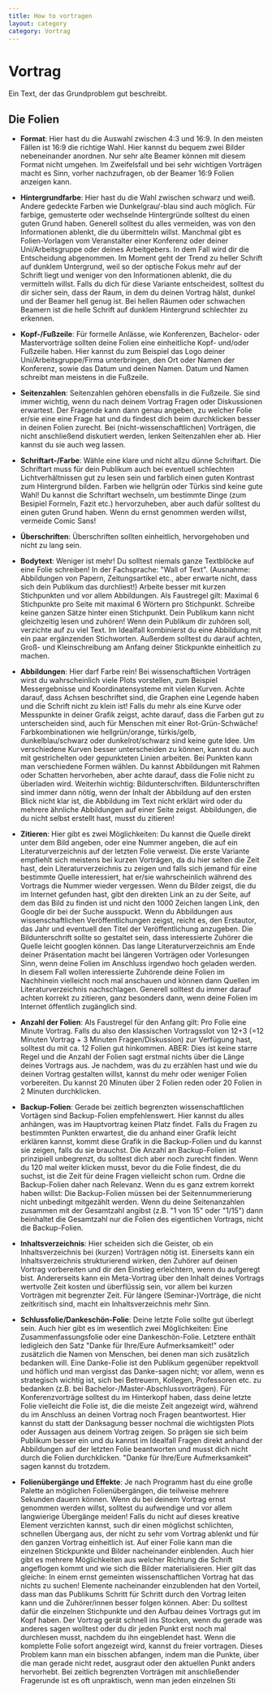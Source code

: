```yaml
---
title: How to vortragen
layout: category
category: Vortrag
---
```

# Vortrag

Ein Text, der das Grundproblem gut beschreibt.

## Die Folien

* **Format**: Hier hast du die Auswahl zwischen 4:3 und 16:9.
In den meisten Fällen ist 16:9 die richtige Wahl. Hier kannst du bequem zwei Bilder nebeneinander anordnen. Nur sehr alte Beamer können mit diesem Format nicht umgehen. Im Zweifelsfall und bei sehr wichtigen Vorträgen macht es Sinn, vorher nachzufragen, ob der Beamer 16:9 Folien anzeigen kann.

* **Hintergrundfarbe**: Hier hast du die Wahl zwischen schwarz und weiß. Andere gedeckte Farben wie Dunkelgrau/-blau sind auch möglich. Für farbige, gemusterte oder wechselnde Hintergründe solltest du einen guten Grund haben. Generell solltest du alles vermeiden, was von den Informationen ablenkt, die du übermitteln willst. Manchmal gibt es Folien-Vorlagen vom Veranstalter einer Konferenz oder deiner Uni/Arbeitsgruppe oder deines Arbeitgebers. In dem Fall wird dir die Entscheidung abgenommen. Im Moment geht der Trend zu heller Schrift auf dunklem Untergrund, weil so der optische Fokus mehr auf der Schrift liegt und weniger von den Informationen ablenkt, die du vermitteln willst. Falls du dich für diese Variante entscheidest, solltest du dir sicher sein, dass der Raum, in dem du deinen Vortrag hälst, dunkel und der Beamer hell genug ist. Bei hellen Räumen oder schwachen Beamern ist die helle Schrift auf dunklem Hintergrund schlechter zu erkennen.

* **Kopf-/Fußzeile**: Für formelle Anlässe, wie Konferenzen, Bachelor- oder Mastervorträge sollten deine Folien eine einheitliche Kopf- und/oder Fußzeile haben. Hier kannst du zum Beispiel das Logo deiner Uni/Arbeitsgruppe/Firma unterbringen, den Ort oder Namen der Konferenz, sowie das Datum und deinen Namen. Datum und Namen schreibt man meistens in die Fußzeile.

* **Seitenzahlen**: Seitenzahlen gehören ebensfalls in die Fußzeile. Sie sind immer wichtig, wenn du nach deinem Vortrag Fragen oder Diskussionen erwartest. Der Fragende kann dann genau angeben, zu welcher Folie er/sie eine eine Frage hat und du findest dich beim durchklicken besser in deinen Folien zurecht. Bei (nicht-wissenschaftlichen) Vorträgen, die nicht anschließend diskutiert werden, lenken Seitenzahlen eher ab. Hier kannst du sie auch weg lassen.

* **Schriftart-/Farbe**: Wähle eine klare und nicht allzu dünne Schriftart. Die Schriftart muss für dein Publikum auch bei eventuell schlechten Lichtverhältnissen gut zu lesen sein und farblich einen guten Kontrast zum Hintergrund bilden. Farben wie hellgrün oder Türkis sind keine gute Wahl! Du kannst die Schriftart wechseln, um bestimmte Dinge (zum Besipiel Formeln, Fazit etc.) hervorzuheben, aber auch dafür solltest du einen guten Grund haben. Wenn du ernst genommen werden willst, vermeide Comic Sans!

* **Überschriften**: Überschriften sollten einheitlich, hervorgehoben und nicht zu lang sein.

* **Bodytext**: Weniger ist mehr! Du solltest niemals ganze Textblöcke auf eine Folie schreiben! In der Fachsprache: "Wall of Text". (Ausnahme: Abbildungen von Papern, Zeitungsartikel etc., aber erwarte nicht, dass sich dein Publikum das durchliest!) Arbeite besser mit kurzen Stichpunkten und vor allem Abbildungen. Als Faustregel gilt: Maximal 6 Stichpunkte pro Seite mit maximal 6 Wörtern pro Stichpunkt. Schreibe keine ganzen Sätze hinter einen Stichpunkt. Dein Publikum kann nicht gleichzeitig lesen und zuhören! Wenn dein Publikum dir zuhören soll, verzichte auf zu viel Text. Im Idealfall kombinierst du eine Abbildung mit ein paar ergänzenden Stichworten. Außerdem solltest du darauf achten, Groß- und Kleinschreibung am Anfang deiner Stickpunkte einheitlich zu machen.

* **Abbildungen**: Hier darf Farbe rein! Bei wissenschaftlichen Vorträgen wirst du wahrscheinlich viele Plots vorstellen, zum Beispiel Messergebnisse und Koordinatensysteme mit vielen Kurven. Achte darauf, dass Achsen beschriftet sind, die Graphen eine Legende haben und die Schrift nicht zu klein ist! Falls du mehr als eine Kurve oder Messpunkte in deiner Grafik zeigst, achte darauf, dass die Farben gut zu unterscheiden sind, auch für Menschen mit einer Rot-Grün-Schwäche! Farbkombinationen wie hellgrün/orange, türkis/gelb, dunkelblau/schwarz oder dunkelrot/schwarz sind keine gute Idee. Um verschiedene Kurven besser unterscheiden zu können, kannst du auch mit gestrichelten oder gepunkteten Linien arbeiten. Bei Punkten kann man verschiedene Formen wählen.
Du kannst Abbildungen mit Rahmen oder Schatten hervorheben, aber achte darauf, dass die Folie nicht zu überladen wird.
Weiterhin wichtig: Bildunterschriften. Bildunterschriften sind immer dann nötig, wenn der Inhalt der Abbildung auf den ersten Blick nicht klar ist, die Abbildung im Text nicht erklärt wird oder du mehrere ähnliche Abbildungen auf einer Seite zeigst. Abbildungen, die du nicht selbst erstellt hast, musst du zitieren!

* **Zitieren**: Hier gibt es zwei Möglichkeiten: Du kannst die Quelle direkt unter dem Bild angeben, oder eine Nummer angeben, die auf ein Literaturverzeichnis auf der letzten Folie verweist. Die erste Variante empfiehlt sich meistens bei kurzen Vorträgen, da du hier selten die Zeit hast, dein Literaturverzeichnis zu zeigen und falls sich jemand für eine bestimmte Quelle interessiert, hat er/sie wahrscheinlich während des Vortrags die Nummer wieder vergessen. Wenn du Bilder zeigst, die du im Internet gefunden hast, gibt den direkten Link an zu der Seite, auf dem das Bild zu finden ist und nicht den 1000 Zeichen langen Link, den Google dir bei der Suche ausspuckt. Wenn du Abbildungen aus wissenschaftlichen Veröffentlichungen zeigst, reicht es, den Erstautor, das Jahr und eventuell den Titel der Veröffentlichung anzugeben. Die Bildunterschrift sollte so gestaltet sein, dass interessierte Zuhörer die Quelle leicht googlen können.
Das lange Literaturverzeichnis am Ende deiner Präsentation macht bei längeren Vorträgen oder Vorlesungen Sinn, wenn deine Folien im Anschluss irgendwo hoch geladen werden. In diesem Fall wollen interessierte Zuhörende deine Folien im Nachhinein vielleicht noch mal anschauen und können dann Quellen im Literaturverzeichnis nachschlagen. Generell solltest du immer darauf achten korrekt zu zitieren, ganz besonders dann, wenn deine Folien im Internet öffentlich zugänglich sind.

* **Anzahl der Folien**: Als Faustregel für den Anfang gilt: Pro Folie eine Minute Vortrag. Falls du also den klassischen Vortragsslot von 12+3 (=12 Minuten Vortrag + 3 Minuten Fragen/Diskussion) zur Verfügung hast, solltest du mit ca. 12 Folien gut hinkommen. ABER: Dies ist keine starre Regel und die Anzahl der Folien sagt erstmal nichts über die Länge deines Vortrags aus. Je nachdem, was du zu erzählen hast und wie du deinen Vortrag gestalten willst, kannst du mehr oder weniger Folien vorbereiten. Du kannst 20 Minuten über 2 Folien reden oder 20 Folien in 2 Minuten durchklicken.

* **Backup-Folien**: Gerade bei zeitlich begrenzten wissenschaftlichen Vortägen sind Backup-Folien empfehlenswert. Hier kannst du alles anhängen, was im Hauptvortrag keinen Platz findet. Falls du Fragen zu bestimmten Punkten erwartest, die du anhand einer Grafik leicht erklären kannst, kommt diese Grafik in die Backup-Folien und du kannst sie zeigen, falls du sie brauchst. Die Anzahl an Backup-Folien ist prinzipiell unbegrenzt, du solltest dich aber noch zurecht finden. Wenn du 120 mal weiter klicken musst, bevor du die Folie findest, die du suchst, ist die Zeit für deine Fragen vielleicht schon rum. Ordne die Backup-Folien daher nach Relevanz. Wenn du es ganz extrem korrekt haben willst: Die Backup-Folien müssen bei der Seitennummerierung nicht unbedingt mitgezählt werden. Wenn du deine Seitenanzahlen zusammen mit der Gesamtzahl angibst (z.B. "1 von 15" oder "1/15") dann beinhaltet die Gesamtzahl nur die Folien des eigentlichen Vortrags, nicht die Backup-Folien.

* **Inhaltsverzeichnis**: Hier scheiden sich die Geister, ob ein Inhaltsverzeichnis bei (kurzen) Vorträgen nötig ist. Einerseits kann ein Inhaltsverzeichnis strukturierend wirken, den Zuhörer auf deinen Vortrag vorbereiten und dir den Einstieg erleichtern, wenn du aufgeregt bist. Andererseits kann ein Meta-Vortrag über den Inhalt deines Vortrags wertvolle Zeit kosten und überflüssig sein, vor allem bei kurzen Vorträgen mit begrenzter Zeit. Für längere (Seminar-)Vorträge, die nicht zeitkritisch sind, macht ein Inhaltsverzeichnis mehr Sinn.

* **Schlussfolie/Dankeschön-Folie**: Deine letzte Folie sollte gut überlegt sein. Auch hier gibt es im wesentlich zwei Möglichkeiten: Eine Zusammenfassungsfolie oder eine Dankeschön-Folie. Letztere enthält ledigleich den Satz "Danke für Ihre/Eure Aufmerksamkeit!" oder zusätzlich die Namen von Menschen, bei denen man sich zusätzlich bedanken will.
Eine Danke-Folie ist den Publikum gegenüber repektvoll und höflich und man vergisst das Danke-sagen nicht; vor allem, wenn es strategisch wichtig ist, sich bei Betreuern, Kollegen, Professoren etc. zu bedanken (z.B. bei Bachelor-/Master-Abschlussvorträgen).
Für Konferenzvorträge solltest du im Hinterkopf haben, dass deine letzte Folie vielleicht die Folie ist, die die meiste Zeit angezeigt wird, während du im Anschluss an deinen Vortrag noch Fragen beantwortest. Hier kannst du statt der Danksagung besser nochmal die wichtigsten Plots oder Aussagen aus deinem Vortrag zeigen.  So prägen sie sich beim Publikum besser ein und du kannst im Idealfall Fragen direkt anhand der Abbildungen auf der letzten Folie beantworten und musst dich nicht durch die Folien durchklicken. "Danke für Ihre/Eure Aufmerksamkeit" sagen kannst du trotzdem.

* **Folienübergänge und Effekte**: Je nach Programm hast du eine große Palette an möglichen Folienübergängen, die teilweise mehrere Sekunden dauern können. Wenn du bei deinem Vortrag ernst genommen werden willst, solltest du aufwendige und vor allem langwierige Übergänge meiden! Falls du nicht auf dieses kreative Element verzichten kannst, such dir einen möglichst schlichten, schnellen Übergang aus, der nicht zu sehr vom Vortrag ablenkt und für den ganzen Vortrag einheitlich ist.
Auf einer Folie kann man die einzelnen Stickpunkte und Bilder nacheinander einblenden. Auch hier gibt es mehrere Möglichkeiten aus welcher Richtung die Schrift angeflogen kommt und wie sich die Bilder materialisieren. Hier gilt das gleiche: In einem ernst gemeinten wissenschaftlichen Vortrag hat das nichts zu suchen! Elemente nacheinander einzublenden hat den Vorteil, dass man das Publikums Schritt für Schritt durch den Vortrag leiten kann und die Zuhörer/innen besser folgen können. Aber: Du solltest dafür die einzelnen Stichpunkte und den Aufbau deines Vortrags gut im Kopf haben. Der Vortrag gerät schnell ins Stocken, wenn du gerade was anderes sagen wolltest oder du dir jeden Punkt erst noch mal durchlesen musst, nachdem du ihn eingeblendet hast. Wenn die komplette Folie sofort angezeigt wird, kannst du freier vortragen. Dieses Problem kann man ein bisschen abfangen, indem man die Punkte, über die man gerade nicht redet, ausgraut oder den aktuellen Punkt anders hervorhebt. Bei zeitlich begrenzten Vorträgen mit anschließender Fragerunde ist es oft unpraktisch, wenn man jeden einzelnen Sti